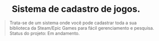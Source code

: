 <h1 align="center"> Sistema de cadastro de jogos.</h1>

> Trata-se de um sistema onde você pode cadastrar toda a sua biblioteca da Steam/Epic Games para fácil gerenciamento e pesquisa.
> Status do projeto: Em andamento.
